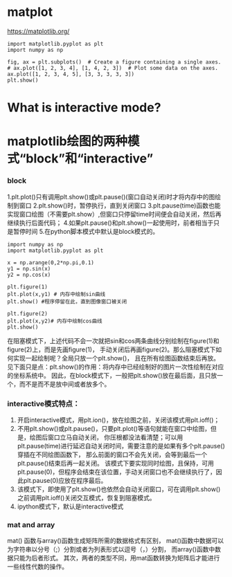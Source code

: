 
# matplot
https://matplotlib.org/

```
import matplotlib.pyplot as plt
import numpy as np

fig, ax = plt.subplots()  # Create a figure containing a single axes.
# ax.plot([1, 2, 3, 4], [1, 4, 2, 3])  # Plot some data on the axes.
ax.plot([1, 2, 3, 4, 5], [3, 3, 3, 3, 3])
plt.show()
```

# What is interactive mode?

# matplotlib绘图的两种模式“block”和“interactive”
### block
1.plt.plot()只有调用plt.show()或plt.pause()(窗口自动关闭)时才将内存中的图绘制到窗口
2.plt.show()时，暂停执行，直到关闭窗口
3.plt.pause(time)函数也能实现窗口绘图（不需要plt.show）,但窗口只停留time时间便会自动关闭，然后再继续执行后面代码；
4.如果plt.pause()和plt.show()一起使用时，前者相当于只是暂停时间
5.在python脚本模式中默认是block模式的。


```
import numpy as np
import matplotlib.pyplot as plt

x = np.arange(0,2*np.pi,0.1)
y1 = np.sin(x)
y2 = np.cos(x)

plt.figure(1)
plt.plot(x,y1) # 内存中绘制sin曲线
plt.show() #程序停留在此，直到图像窗口被关闭

plt.figure(2)
plt.plot(x,y2)# 内存中绘制cos曲线
plt.show()

```


在阻塞模式下，上述代码不会一次就把sin和cos两条曲线分别绘制在figure(1)和figure(2)上，而是先画figure(1)，
手动关闭后再画figure(2)。那么阻塞模式下如何实现一起绘制呢？全局只放一个plt.show()，
且在所有绘图函数结束后再放。
见下面只是点：plt.show()的作用：将内存中已经绘制好的图片一次性绘制在对应的坐标系统中。
因此，在block模式下，一般把plt.show()放在最后面，且只放一个，而不是而不是放中间或者放多个。


### interactive模式特点：
1. 开启interactive模式，用plt.ion()，放在绘图之前，关闭该模式用plt.ioff()；
2. 不用plt.show()或plt.pause()，只要plt.plot()等语句就能在窗口中绘图，但是，绘图后窗口立马自动关闭，
你压根都没法看清楚；可以用plt.pause(time)进行延迟自动关闭时间，需要注意的是如果有多个plt.pause()穿插在不同绘图函数下，
那么前面的窗口不会先关闭，会等到最后一个plt.pause()结束后再一起关闭。
该模式下要实现同时绘图，且保持，可用plt.pause(0)，但程序会结束在该位置，手动关闭窗口也不会继续执行了，因此plt.pause(0)应放在程序最后。
3. 该模式下，即使用了plt.show()也依然会自动关闭窗口，可在调用plt.show()之前调用plt.ioff()关闭交互模式，恢复到阻塞模式。
4. ipython模式下，默认是interactive模式


### mat and array
mat() 函数与array()函数生成矩阵所需的数据格式有区别，
mat()函数中数据可以为字符串以分号（;）分割或者为列表形式以逗号（，）分割，
而array()函数中数据只能为后者形式。
其次，两者的类型不同，用mat函数转换为矩阵后才能进行一些线性代数的操作。




























